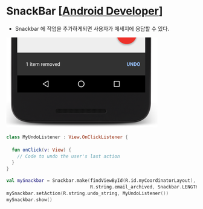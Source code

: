 # SnackBar [[Android Developer]]
- Snackbar 에 작업을 추가하게되면 사용자가 메세지에 응답할 수 있다.  

![snack_bar_img.png](snack_bar_img.png)
```kotlin
class MyUndoListener : View.OnClickListener {

  fun onClick(v: View) {
    // Code to undo the user's last action
  }
}
```
```kotlin
val mySnackbar = Snackbar.make(findViewById(R.id.myCoordinatorLayout),
                               R.string.email_archived, Snackbar.LENGTH_SHORT)
mySnackbar.setAction(R.string.undo_string, MyUndoListener())
mySnackbar.show()
```


[Android Developer]: https://developer.android.com/develop/ui/views/notifications/snackbar/action